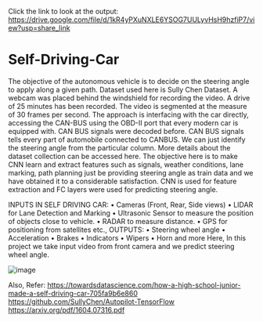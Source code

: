 Click the link to look at the output:
https://drive.google.com/file/d/1kR4yPXuNXLE6YSOG7UULyvHsH9hzfiP7/view?usp=share_link

# Self-Driving-Car
The objective of the autonomous vehicle is to decide on the steering angle to apply along a given path. Dataset used here is Sully Chen Dataset. A webcam was placed behind the windshield for recording the video. A drive of 25 minutes has been recorded. The video is segmented at the measure of 30 frames per second. The approach is interfacing with the car directly, accessing the CAN-BUS using the OBD-II port that every modern car is equipped with. CAN BUS signals were decoded before. CAN BUS signals tells every part of automobile connected to CANBUS. We can just identify the steering angle from the particular column. More details about the dataset collection can be accessed here. The objective here is to make CNN learn and extract features such as signals, weather conditions, lane marking, path planning just be providing steering angle as train data and we have obtained it to a considerable satisfaction. CNN is used for feature extraction and FC layers were used for predicting steering angle.

INPUTS IN SELF DRIVING CAR:
•	Cameras (Front, Rear, Side views)
•	LIDAR for Lane Detection and Marking
•	Ultrasonic Sensor to measure the position of objects close to vehicle.
•	RADAR to measure distance.
•	GPS for positioning from satellites etc.,
OUTPUTS:
•	Steering wheel angle
•	Acceleration
•	Brakes
•	Indicators
•	Wipers
•	Horn and more
Here, In this project we take input video from front camera and we predict steering wheel angle.




![image](https://user-images.githubusercontent.com/78693179/207123748-220cb3c1-7954-4c5f-a79b-84bc5dc528e9.png)


Also, Refer:
https://towardsdatascience.com/how-a-high-school-junior-made-a-self-driving-car-705fa9b6e860
https://github.com/SullyChen/Autopilot-TensorFlow
https://arxiv.org/pdf/1604.07316.pdf


